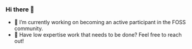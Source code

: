 ### Hi there 👋

- 🔭 I’m currently working on becoming an active participant in the FOSS community.
- 🤔 Have low expertise work that needs to be done? Feel free to reach out!

<!--
**flying-ph0enix/flying-ph0enix** is a ✨ _special_ ✨ repository because its `README.md` (this file) appears on your GitHub profile.

Here are some ideas to get you started:

- 🔭 I’m currently working on ...
- 🌱 I’m currently learning ...
- 👯 I’m looking to collaborate on ...
- 🤔 I’m looking for help with ...
- 💬 Ask me about ...
- 📫 How to reach me: ...
- 😄 Pronouns: ...
- ⚡ Fun fact: ...
-->
